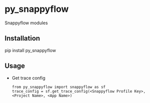 py\_snappyflow
==============

Snappyflow modules

Installation
------------
pip install py_snappyflow

Usage
-----
* Get trace config

    ```    
    from py_snappyflow import snappyflow as sf
    trace_config = sf.get_trace_config(<Snappyflow Profile Key>, <Project Name>, <App Name>)
    ```
